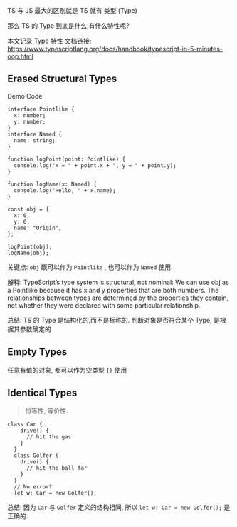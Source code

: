 TS 与 JS 最大的区别就是 TS 就有 类型 (Type)

那么 TS 的 Type 到底是什么,有什么特性呢?

本文记录 Type 特性
文档链接:  https://www.typescriptlang.org/docs/handbook/typescript-in-5-minutes-oop.html

## Erased Structural Types

Demo Code

```
interface Pointlike {
  x: number;
  y: number;
}
interface Named {
  name: string;
}
 
function logPoint(point: Pointlike) {
  console.log("x = " + point.x + ", y = " + point.y);
}
 
function logName(x: Named) {
  console.log("Hello, " + x.name);
}
 
const obj = {
  x: 0,
  y: 0,
  name: "Origin",
};
 
logPoint(obj);
logName(obj);
```

关键点: `obj` 既可以作为 `Pointlike` , 也可以作为 `Named` 使用. 

解释: 
TypeScript’s type system is structural, not nominal: We can use obj as a Pointlike because it has x and y properties that are both numbers. The relationships between types are determined by the properties they contain, not whether they were declared with some particular relationship.

总结:
TS 的 Type 是结构化的,而不是标称的. 判断对象是否符合某个 Type, 是根据其参数确定的

## Empty Types
任意有值的对象, 都可以作为空类型 `{}` 使用


## Identical Types
> 恒等性, 等价性. 

```
class Car {
    drive() {
      // hit the gas
    }
  }
  class Golfer {
    drive() {
      // hit the ball far
    }
  }
  // No error?
  let w: Car = new Golfer();
```

总结: 因为 `Car` 与 `Golfer` 定义的结构相同, 所以 `let w: Car = new Golfer();` 是正确的.

